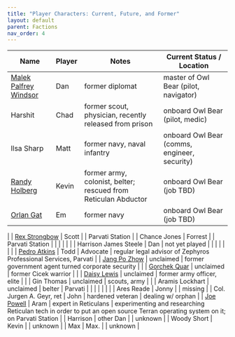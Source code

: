 ```yaml
---
title: "Player Characters: Current, Future, and Former"
layout: default
parent: Factions
nav_order: 4
---
```


| Name                      | Player     | Notes            | Current Status / Location|
|---------------------------|------------|------------------|--------------------------|
| [Malek Palfrey Windsor](malek) | Dan   | former diplomat                                        | master of Owl Bear (pilot, navigator) |
| Harshit                   | Chad       | former scout, physician, recently released from prison | onboard Owl Bear (pilot, medic) |
| Ilsa Sharp                | Matt       | former navy, naval infantry                            | onboard Owl Bear (comms, engineer, security)
| [Randy Holberg](randy)    | Kevin      | former army, colonist, belter; rescued from Reticulan Abductor | onboard Owl Bear (job TBD) |
| [Orlan Gat](orlan)        | Em         | former navy | onboard Owl Bear (job TBD) |
|
| [Rex Strongbow](rex)      | Scott      |                  | Parvati Station         |
| Chance Jones              | Forrest    |                  | Parvati Station         |
|                           |            |                  |                |
| Harrison James Steele     | Dan        | not yet played   |                |
|                           |            |                  |                |
| [Pedro Atkins](pedro)     | Todd       | Advocate         | regular legal advisor of Zephyros Professional Services, Parvati |
| [Jang Po Zhow](jang)      | unclaimed  | former government agent turned corporate security | |
| [Gorchek Quar](chek)      | unclaimed  | former Cicek warrior | |
| [Daisy Lewis](daisy)      | unclaimed  | former army officer, elite | |
| Gin Thomas                | unclaimed  | scouts, army | |
| Aramis Lockhart           | unclaimed  | belter | Parvati |
|
|                           |            |                  |                |
| Ares Reade                | Jonny      |                  | missing        |
| Col. Jurgen A. Geyr, ret  | John       | hardened veteran | dealing w/ orphan |
| [Joe Powell](joe)         | Aram       | expert in Reticulans | experimenting and researching Reticulan tech in order to put an open source Terran operating system on it; on Parvati Station |
| Harrison                  | other Dan  |                  | unknown |
| Woody Short               | Kevin      |                  | unknown |
| Max                       | Max.       |                  | unknown |
